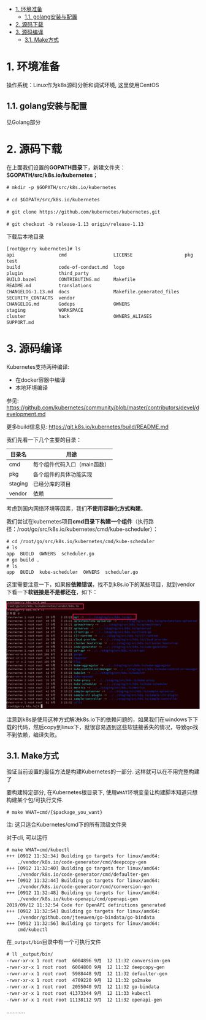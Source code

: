 
<!-- @import "[TOC]" {cmd="toc" depthFrom=1 depthTo=6 orderedList=false} -->

<!-- code_chunk_output -->

- [1. 环境准备](#1-环境准备)
  - [1.1. golang安装与配置](#11-golang安装与配置)
- [2. 源码下载](#2-源码下载)
- [3. 源码编译](#3-源码编译)
  - [3.1. Make方式](#31-make方式)

<!-- /code_chunk_output -->

# 1. 环境准备

操作系统：Linux作为k8s源码分析和调试环境, 这里使用CentOS

## 1.1. golang安装与配置

见Golang部分

# 2. 源码下载

在上面我们设置的**GOPATH目录**下，新建文件夹：\$**GOPATH/src/k8s.io/kubernetes**；

```
# mkdir -p $GOPATH/src/k8s.io/kubernetes

# cd $GOPATH/src/k8s.io/kubernetes

# git clone https://github.com/kubernetes/kubernetes.git

# git checkout -b release-1.13 origin/release-1.13
```

下载后本地目录

```
[root@gerry kubernetes]# ls
api                cmd                 LICENSE                   pkg                test
build              code-of-conduct.md  logo                      plugin             third_party
BUILD.bazel        CONTRIBUTING.md     Makefile                  README.md          translations
CHANGELOG-1.13.md  docs                Makefile.generated_files  SECURITY_CONTACTS  vendor
CHANGELOG.md       Godeps              OWNERS                    staging            WORKSPACE
cluster            hack                OWNERS_ALIASES            SUPPORT.md
```

# 3. 源码编译

Kubernetes支持两种编译: 

* 在docker容器中编译
* 本地环境编译

参见: https://github.com/kubernetes/community/blob/master/contributors/devel/development.md

更多build信息见: https://git.k8s.io/kubernetes/build/README.md

我们先看一下几个主要的目录：

目录名 | 用途
----|---
cmd | 每个组件代码入口（main函数）
pkg | 各个组件的具体功能实现
staging | 已经分库的项目
vendor | 依赖

考虑到国内网络环境等因素，我们**不使用容器化方式构建**。

我们尝试在kubernetes项目**cmd目录**下**构建一个组件**（执行路径：/root/go/src/k8s.io/kubernetes/cmd/kube\-scheduler）：

```
# cd /root/go/src/k8s.io/kubernetes/cmd/kube-scheduler
# ls
app  BUILD  OWNERS  scheduler.go
# go build .
# ls
app  BUILD  kube-scheduler  OWNERS  scheduler.go
```

这里需要注意一下，如果报**依赖错误**，找不到k8s.io下的某些项目，就到vendor下看一下**软链接是不是都还在**，如下：

![2019-09-03-15-49-01.png](./images/2019-09-03-15-49-01.png)

注意到k8s是使用这种方式解决k8s.io下的依赖问题的，如果我们在windows下下载的代码，然后copy到linux下，就很容易遇到这些软链接丢失的情况，导致go找不到依赖，编译失败。

## 3.1. Make方式

验证当前设置的最佳方法是构建Kubernetes的一部分. 这样就可以在不用完整构建了

要构建特定部分, 在Kubernetes根目录下, 使用`WHAT`环境变量让构建脚本知道只想构建某个包/可执行文件.

```
# make WHAT=cmd/{$package_you_want}
```

注: 这只适合Kubernetes/cmd下的所有顶级文件夹

对于cli, 可以运行

```
# make WHAT=cmd/kubectl
+++ [0912 11:32:34] Building go targets for linux/amd64:
    ./vendor/k8s.io/code-generator/cmd/deepcopy-gen
+++ [0912 11:32:40] Building go targets for linux/amd64:
    ./vendor/k8s.io/code-generator/cmd/defaulter-gen
+++ [0912 11:32:44] Building go targets for linux/amd64:
    ./vendor/k8s.io/code-generator/cmd/conversion-gen
+++ [0912 11:32:48] Building go targets for linux/amd64:
    ./vendor/k8s.io/kube-openapi/cmd/openapi-gen
2019/09/12 11:32:54 Code for OpenAPI definitions generated
+++ [0912 11:32:54] Building go targets for linux/amd64:
    ./vendor/github.com/jteeuwen/go-bindata/go-bindata
+++ [0912 11:32:56] Building go targets for linux/amd64:
    cmd/kubectl
```

在`_output/bin`目录中有一个可执行文件

```
# ll _output/bin/
-rwxr-xr-x 1 root root  6004896 9月  12 11:32 conversion-gen
-rwxr-xr-x 1 root root  6004800 9月  12 11:32 deepcopy-gen
-rwxr-xr-x 1 root root  5988448 9月  12 11:32 defaulter-gen
-rwxr-xr-x 1 root root  4709220 9月  12 11:32 go2make
-rwxr-xr-x 1 root root  2055040 9月  12 11:32 go-bindata
-rwxr-xr-x 1 root root 41373344 9月  12 11:33 kubectl
-rwxr-xr-x 1 root root 11138112 9月  12 11:32 openapi-gen
```

............